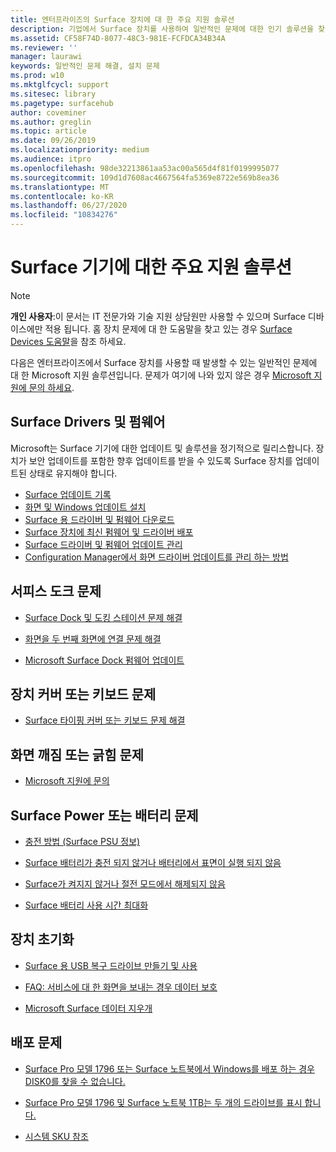```yaml
---
title: 엔터프라이즈의 Surface 장치에 대 한 주요 지원 솔루션
description: 기업에서 Surface 장치를 사용하여 일반적인 문제에 대한 인기 솔루션을 찾습니다.
ms.assetid: CF58F74D-8077-48C3-981E-FCFDCA34B34A
ms.reviewer: ''
manager: laurawi
keywords: 일반적인 문제 해결, 설치 문제
ms.prod: w10
ms.mktglfcycl: support
ms.sitesec: library
ms.pagetype: surfacehub
author: coveminer
ms.author: greglin
ms.topic: article
ms.date: 09/26/2019
ms.localizationpriority: medium
ms.audience: itpro
ms.openlocfilehash: 98de32213861aa53ac00a565d4f81f0199995077
ms.sourcegitcommit: 109d1d7608ac4667564fa5369e8722e569b8ea36
ms.translationtype: MT
ms.contentlocale: ko-KR
ms.lasthandoff: 06/27/2020
ms.locfileid: "10834276"
---
```

# Surface 기기에 대한 주요 지원 솔루션

> [!Note]
> **개인 사용자**:이 문서는 IT 전문가와 기술 지원 상담원만 사용할 수 있으며 Surface 디바이스에만 적용 됩니다. 홈 장치 문제에 대 한 도움말을 찾고 있는 경우 [Surface Devices 도움말](https://support.microsoft.com/products/surface-devices)을 참조 하세요.

다음은 엔터프라이즈에서 Surface 장치를 사용할 때 발생할 수 있는 일반적인 문제에 대 한 Microsoft 지원 솔루션입니다. 문제가 여기에 나와 있지 않은 경우 [Microsoft 지원에 문의 하세요](https://support.microsoft.com/supportforbusiness/productselection).

## Surface Drivers 및 펌웨어

Microsoft는 Surface 기기에 대한 업데이트 및 솔루션을 정기적으로 릴리스합니다. 장치가 보안 업데이트를 포함한 향후 업데이트를 받을 수 있도록 Surface 장치를 업데이트된 상태로 유지해야 합니다.

- [Surface 업데이트 기록](https://www.microsoft.com/surface/support/install-update-activate/surface-update-history)
- [화면 및 Windows 업데이트 설치](https://www.microsoft.com/surface/support/performance-and-maintenance/install-software-updates-for-surface?os=windows-10&=undefined)
- [Surface 용 드라이버 및 펌웨어 다운로드](https://support.microsoft.com/help/4023482)
- [Surface 장치에 최신 펌웨어 및 드라이버 배포](https://docs.microsoft.com/surface/deploy-the-latest-firmware-and-drivers-for-surface-devices)
- [Surface 드라이버 및 펌웨어 업데이트 관리](https://docs.microsoft.com/surface/manage-surface-pro-3-firmware-updates)
- [Configuration Manager에서 화면 드라이버 업데이트를 관리 하는 방법](https://support.microsoft.com/help/4098906)

## 서피스 도크 문제

- [Surface Dock 및 도킹 스테이션 문제 해결](https://support.microsoft.com/help/4023468/surface-troubleshoot-surface-dock-and-docking-stations)

- [화면을 두 번째 화면에 연결 문제 해결](https://support.microsoft.com/help/4023496)

- [Microsoft Surface Dock 펌웨어 업데이트](https://docs.microsoft.com/surface/surface-dock-updater)

## 장치 커버 또는 키보드 문제

- [Surface 타이핑 커버 또는 키보드 문제 해결](https://www.microsoft.com/surface/support/hardware-and-drivers/troubleshoot-surface-keyboards)

## 화면 깨짐 또는 긁힘 문제

- [Microsoft 지원에 문의](https://support.microsoft.com/supportforbusiness/productselection)

## Surface Power 또는 배터리 문제

- [충전 방법 (Surface PSU 정보)](https://support.microsoft.com/help/4023496)

- [Surface 배터리가 충전 되지 않거나 배터리에서 표면이 실행 되지 않음](https://support.microsoft.com/help/4023536)

- [Surface가 켜지지 않거나 절전 모드에서 해제되지 않음](https://support.microsoft.com/help/4023537)

- [Surface 배터리 사용 시간 최대화](https://support.microsoft.com/help/4483194)

## 장치 초기화

- [Surface 용 USB 복구 드라이브 만들기 및 사용](https://support.microsoft.com/help/4023512)

- [FAQ: 서비스에 대 한 화면을 보내는 경우 데이터 보호](https://support.microsoft.com/help/4023508)

- [Microsoft Surface 데이터 지우개](https://docs.microsoft.com/surface/microsoft-surface-data-eraser)

## 배포 문제

- [Surface Pro 모델 1796 또는 Surface 노트북에서 Windows를 배포 하는 경우 DISK0를 찾을 수 없습니다.](https://support.microsoft.com/help/4046108)

- [Surface Pro 모델 1796 및 Surface 노트북 1TB는 두 개의 드라이브를 표시 합니다.](https://support.microsoft.com/help/4046105)

- [시스템 SKU 참조](https://docs.microsoft.com/surface/surface-system-sku-reference)
